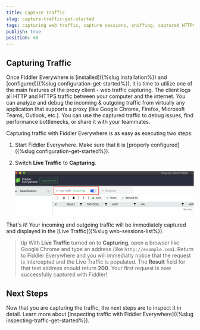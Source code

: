 ```yaml
---
title: Capture Traffic
slug: capture-traffic-get-started
tags: capturing web traffic, capture sessions, sniffing, captured HTTPS, Fiddler Live Traffic
publish: true
position: 40
---
```


## Capturing Traffic

Once Fiddler Everywhere is [installed]({%slug installation%}) and [configured]({%slug configuration-get-started%}), it is time to utilize one of the main features of the proxy client - web traffic capturing. The client logs all HTTP and HTTPS traffic between your computer and the internet. You can analyze and debug the incoming & outgoing traffic from virtually any application that supports a proxy (like Google Chrome, Firefox, Microsoft Teams, Outlook, etc.). You can use the captured traffic to debug issues, find performance bottlenecks, or share it with your teammates.

Capturing traffic with Fiddler Everywhere is as easy as executing two steps:

1. Start Fiddler Everywhere. Make sure that it is [properly configured]({%slug configuration-get-started%}).

2. Switch **Live Traffic** to **Capturing**. 

    ![Enabling Live Traffic](../images/livetraffic/websessions/websessions-live-traffic-capturing.png)

That's it! Your incoming and outgoing traffic will be immediately captured and displayed in the [Live Traffic]({%slug web-sessions-list%}).

>tip With **Live Traffic** turned on to **Capturing**, open a browser like Google Chrome and type an address (like `http://example.com`). Return to Fiddler Everywhere and you will immediatly notice that the request is intercepted and the Live Traffic is populated. The **Result** field for that test address should return **200**. Your first request is now successfully captured with Fiddler!

## Next Steps

Now that you are capturing the traffic, the next steps are to inspect it in detail. Learn more about [inspecting traffic with Fiddler Everywhere]({%slug inspecting-traffic-get-started%}).
